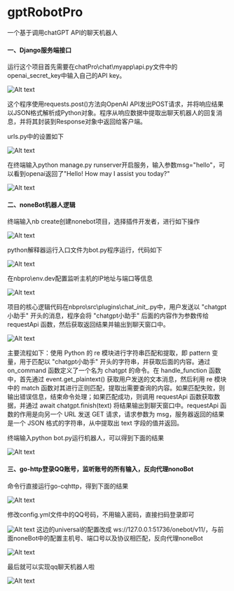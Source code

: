 # gptRobotPro
一个基于调用chatGPT API的聊天机器人
#### **一、Django服务端接口**

运行这个项目首先需要在chatPro\chat\myapp\api.py文件中的openai_secret_key中输入自己的API key。

![Alt text](https://github.com/AlanAluuu/gptRobotPro/blob/main/ScreenShots/1.png)

这个程序使用requests.post()方法向OpenAI API发出POST请求，并将响应结果以JSON格式解析成Python对象。程序从响应数据中提取出聊天机器人的回复消息，并将其封装到Response对象中返回给客户端。

urls.py中的设置如下

![Alt text](https://github.com/AlanAluuu/gptRobotPro/blob/main/ScreenShots/2.png)

在终端输入python manage.py runserver开启服务，输入参数msg="hello"，可以看到openai返回了"Hello! How may I assist you today?"

![Alt text](https://github.com/AlanAluuu/gptRobotPro/blob/main/ScreenShots/3.png)

#### **二、noneBot机器人逻辑**

终端输入nb create创建nonebot项目，选择插件开发者，进行如下操作

![Alt text](https://github.com/AlanAluuu/gptRobotPro/blob/main/ScreenShots/4.png)

python解释器运行入口文件为bot.py程序运行，代码如下

![Alt text](https://github.com/AlanAluuu/gptRobotPro/blob/main/ScreenShots/5.png)

在nbpro\env.dev配置监听主机的IP地址与端口等信息

![Alt text](https://github.com/AlanAluuu/gptRobotPro/blob/main/ScreenShots/6.png)

项目的核心逻辑代码在nbpro\src\plugins\chat\__init__.py中，用户发送以 "chatgpt小助手" 开头的消息，程序会将 "chatgpt小助手" 后面的内容作为参数传给 requestApi 函数，然后获取返回结果并输出到聊天窗口中。

![Alt text](https://github.com/AlanAluuu/gptRobotPro/blob/main/ScreenShots/7.png)

主要流程如下：使用 Python 的 re 模块进行字符串匹配和提取，即 pattern 变量，用于匹配以 "chatgpt小助手" 开头的字符串，并获取后面的内容。通过 on_command 函数定义了一个名为 chatgpt 的命令。在 handle_function 函数中，首先通过 event.get_plaintext() 获取用户发送的文本消息，然后利用 re 模块中的 match 函数对其进行正则匹配，提取出需要查询的内容。如果匹配失败，则输出错误信息，结束命令处理；如果匹配成功，则调用 requestApi 函数获取数据，并通过 await chatgpt.finish(text) 将结果输出到聊天窗口中。requestApi 函数的作用是向另一个 URL 发送 GET 请求，请求参数为 msg，服务器返回的结果是一个 JSON 格式的字符串，从中提取出 text 字段的值并返回。

终端输入python bot.py运行机器人，可以得到下面的结果

![Alt text](https://github.com/AlanAluuu/gptRobotPro/blob/main/ScreenShots/8.png)



#### **三、go-http登录QQ账号，监听账号的所有输入，反向代理nonoBot**

命令行直接运行go-cqhttp，得到下面的结果

![Alt text](https://github.com/AlanAluuu/gptRobotPro/blob/main/ScreenShots/9.png)

修改config.yml文件中的QQ号码，不用输入密码，直接扫码登录即可

![Alt text](https://github.com/AlanAluuu/gptRobotPro/blob/main/ScreenShots/10.png)
这边的universal的配置改成 ws://127.0.0.1:51736/onebot/v11/，与前面noneBot中的配置主机号、端口号以及协议相匹配，反向代理noneBot

![Alt text](https://github.com/AlanAluuu/gptRobotPro/blob/main/ScreenShots/11.png)

最后就可以实现qq聊天机器人啦

![Alt text](https://github.com/AlanAluuu/gptRobotPro/blob/main/ScreenShots/12.png)
